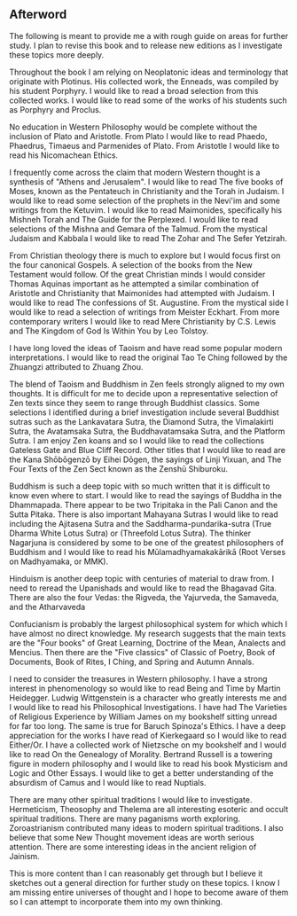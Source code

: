 ## Afterword

The following is meant to provide me a with rough guide on areas for further study. I plan to revise this book and to release new editions as I investigate these topics more deeply.

Throughout the book I am relying on Neoplatonic ideas and terminology that originate with Plotinus. His collected work, the Enneads, was compiled by his student Porphyry. I would like to read a broad selection from this collected works. I would like to read some of the works of his students such as Porphyry and Proclus.

No education in Western Philosophy would be complete without the inclusion of Plato and Aristotle. From Plato I would like to read Phaedo, Phaedrus, Timaeus and Parmenides of Plato. From Aristotle I would like to read his Nicomachean Ethics.

I frequently come across the claim that modern Western thought is a synthesis of "Athens and Jerusalem". I would like to read The five books of Moses, known as the Pentateuch in Christianity and the Torah in Judaism. I would like to read some selection of the prophets in the Nevi'im and some writings from the Ketuvim. I would like to read Maimonides, specifically his Mishneh Torah and The Guide for the Perplexed. I would like to read selections of the Mishna and Gemara of the Talmud. From the mystical Judaism and Kabbala I would like to read The Zohar and The Sefer Yetzirah.

From Christian theology there is much to explore but I would focus first on the four canonical Gospels. A selection of the books from the New Testament would follow. Of the great Christian minds I would consider Thomas Aquinas important as he attempted a similar combination of Aristotle and Christianity that Maimonides had attempted with Judaism. I would like to read The confessions of St. Augustine. From the mystical side I would like to read a selection of writings from Meister Eckhart. From more contemporary writers I would like to read Mere Christianity by C.S. Lewis and The Kingdom of God Is Within You by Leo Tolstoy.

I have long loved the ideas of Taoism and have read some popular modern interpretations. I would like to read the original Tao Te Ching followed by the Zhuangzi attributed to Zhuang Zhou.

The blend of Taoism and Buddhism in Zen feels strongly aligned to my own thoughts. It is difficult for me to decide upon a representative selection of Zen texts since they seem to range through Buddhist classics. Some selections I identified during a brief investigation include several Buddhist sutras such as the Lankavatara Sutra, the Diamond Sutra, the Vimalakirti Sutra, the Avatamsaka Sutra, the Buddhavatamsaka Sutra, and the Platform Sutra. I am enjoy Zen koans and so I would like to read the collections Gateless Gate and Blue Cliff Record. Other titles that I would like to read are the Kana Shōbōgenzō by Eihei Dōgen, the sayings of Linji Yixuan, and The Four Texts of the Zen Sect known as the Zenshū Shiburoku.

Buddhism is such a deep topic with so much written that it is difficult to know even where to start. I would like to read the sayings of Buddha in the Dhammapada. There appear to be two Tripitaka in the Pali Canon and the Sutta Pitaka. There is also important Mahayana Sutras I would like to read including the Ajitasena Sutra and the Saddharma-pundarika-sutra (True Dharma White Lotus Sutra) or (Threefold Lotus Sutra). The thinker Nagarjuna is considered by some to be one of the greatest philosophers of Buddhism and I would like to read his Mūlamadhyamakakārikā (Root Verses on Madhyamaka, or MMK).

Hinduism is another deep topic with centuries of material to draw from. I need to reread the Upanishads and would like to read the Bhagavad Gita. There are also the four Vedas: the Rigveda, the Yajurveda, the Samaveda, and the Atharvaveda

Confucianism is probably the largest philosophical system for which which I have almost no direct knowledge. My research suggests that the main texts are the "Four books" of Great Learning, Doctrine of the Mean, Analects and Mencius. Then there are the "Five classics" of Classic of Poetry, Book of Documents, Book of Rites, I Ching, and Spring and Autumn Annals.

I need to consider the treasures in Western philosophy. I have a strong interest in phenomenology so would like to read Being and Time by Martin Heidegger. Ludwig Wittgenstein is a character who greatly interests me and I would like to read his Philosophical Investigations. I have had The Varieties of Religious Experience by William James on my bookshelf sitting unread for far too long. The same is true for Baruch Spinoza's Ethics. I have a deep appreciation for the works I have read of Kierkegaard so I would like to read Either/Or. I have a collected work of Nietzsche on my bookshelf and I would like to read On the Genealogy of Morality. Bertrand Russell is a towering figure in modern philosophy and I would like to read his book Mysticism and Logic and Other Essays. I would like to get a better understanding of the absurdism of Camus and I would like to read Nuptials.

There are many other spiritual traditions I would like to investigate. Hermeticism, Theosophy and Thelema are all interesting esoteric and occult spiritual traditions. There are many paganisms worth exploring. Zoroastrianism contributed many ideas to modern spiritual traditions. I also believe that some New Thought movement ideas are worth serious attention. There are some interesting ideas in the ancient religion of Jainism.

This is more content than I can reasonably get through but I believe it sketches out a general direction for further study on these topics. I know I am missing entire universes of thought and I hope to become aware of them so I can attempt to incorporate them into my own thinking.

